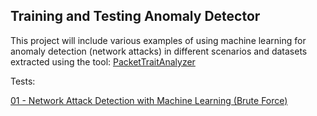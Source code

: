 ## Training and Testing Anomaly Detector


This project will include various examples of using machine learning for anomaly detection (network attacks) in different scenarios and datasets extracted using the tool: [PacketTraitAnalyzer](https://github.com/rogerwxd-projects/PacketTraitAnalyzer)

Tests:

[01 - Network Attack Detection with Machine Learning (Brute Force)](https://github.com/rogerwxd-projects/training-and-testing-anomaly-detector/blob/main/test01.ipynb)